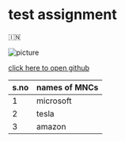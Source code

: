 # test assignment

🇮🇳

![picture](https://play-lh.googleusercontent.com/PCpXdqvUWfCW1mXhH1Y_98yBpgsWxuTSTofy3NGMo9yBTATDyzVkqU580bfSln50bFU)

[click here to open github](https://github.com)

s.no|names of MNCs
---|-----
1|microsoft
2|tesla
3|amazon


